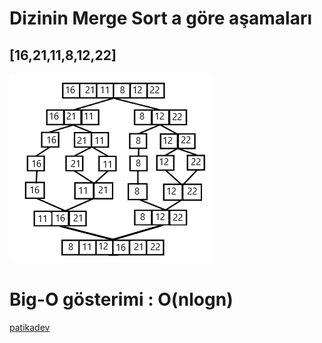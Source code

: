# Dizinin Merge Sort a göre aşamaları
## **[16,21,11,8,12,22]**

![mergeşema](merge.png)

# Big-O gösterimi :  **O(nlogn)**




[patikadev](https://www.patika.dev/tr)


